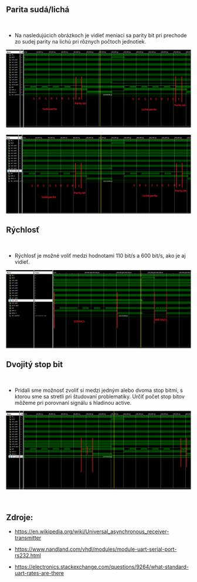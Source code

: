 ## Parita sudá/lichá
&nbsp;
* Na nasledujúcich obrázkoch je vidieť meniaci sa parity bit pri prechode zo sudej parity na lichú pri rôznych počtoch jednotiek.

![logic](parity_1.png)
&nbsp;
![logic](parity_2.png)

## Rýchlosť
&nbsp;
* Rýchlosť je možné voliť medzi hodnotami 110 bit/s a 600 bit/s, ako je aj vidieť.

![logic](speed.png)

## Dvojitý stop bit
&nbsp;
* Pridali sme možnosť zvoliť si medzi jedným alebo dvoma stop bitmi, s ktorou sme sa stretli pri študovaní problematiky.
Určiť počet stop bitov môžeme pri porovnaní signálu s hladinou active.

![logic](double_stop.png)



&nbsp;
## Zdroje:
* <https://en.wikipedia.org/wiki/Universal_asynchronous_receiver-transmitter>

* <https://www.nandland.com/vhdl/modules/module-uart-serial-port-rs232.html>

* <https://electronics.stackexchange.com/questions/9264/what-standard-uart-rates-are-there>

